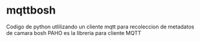 # mqttbosh
Codigo de python utlilizando un cliente mqtt para recoleccion de metadatos de camara bosh
PAHO es la libreria para cliente MQTT
